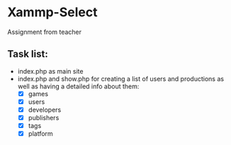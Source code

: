 # Xammp-Select
Assignment from teacher
## Task list:
 - index.php as main site
 - index.php and show.php for creating a list of users and productions as well as having a detailed info about them:
    - [X] games
    - [X] users
    - [X] developers
    - [X] publishers
    - [X] tags
    - [X] platform
